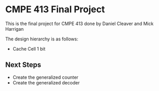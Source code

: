 # CMPE 413 Final Project
This is the final project for CMPE 413 done by Daniel Cleaver and Mick Harrigan

The design hierarchy is as follows:
- Cache Cell 1 bit


## Next Steps
- Create the generalized counter
- Create the generalized decoder
